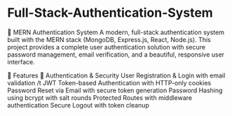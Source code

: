 # Full-Stack-Authentication-System

🔐 MERN Authentication System
A modern, full-stack authentication system built with the MERN stack (MongoDB, Express.js, React, Node.js). This project provides a complete user authentication solution with secure password management, email verification, and a beautiful, responsive user interface.

🌟 Features
🔑 Authentication & Security  User Registration & Login with email validation /t
JWT Token-based Authentication with HTTP-only cookies
Password Reset via Email with secure token generation
Password Hashing using bcrypt with salt rounds
Protected Routes with middleware authentication
Secure Logout with token cleanup
